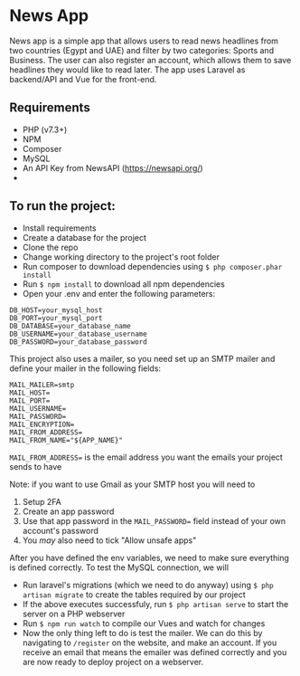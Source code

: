 # News App



News app is a simple app that allows users to read news headlines from two countries (Egypt and UAE) and filter by two categories: Sports and Business. The user can also register an account, which allows them to save headlines they would like to read later. The app uses Laravel as backend/API and Vue for the front-end.

## Requirements
- PHP (v7.3+)
- NPM
- Composer
- MySQL
- An API Key from NewsAPI (https://newsapi.org/)
- 
## To run the project:
  - Install requirements
  - Create a database for the project
  - Clone the repo
  - Change working directory to the project's root folder
  - Run composer to download dependencies using `$ php composer.phar install`
  - Run `$ npm install` to download all npm dependencies
  - Open your .env and enter the following parameters:
  ```
DB_HOST=your_mysql_host
DB_PORT=your_mysql_port
DB_DATABASE=your_database_name
DB_USERNAME=your_database_username
DB_PASSWORD=your_database_password
  ```

This project also uses a mailer, so you need set up an SMTP mailer and define your mailer in the following fields:

```
MAIL_MAILER=smtp
MAIL_HOST=
MAIL_PORT=
MAIL_USERNAME=
MAIL_PASSWORD=
MAIL_ENCRYPTION=
MAIL_FROM_ADDRESS=
MAIL_FROM_NAME="${APP_NAME}"
```
`MAIL_FROM_ADDRESS=` is the email address you want the emails your project sends to have

Note: if you want to use Gmail as your SMTP host you will need to 
1. Setup 2FA
2. Create an app password
3. Use that app password in the `MAIL_PASSWORD=` field instead of your own account's password
4. You _may_ also need to tick "Allow unsafe apps"



After you have defined the env variables, we need to make sure everything is defined correctly.
To test the MySQL connection, we will 
- Run laravel's migrations (which we need to do anyway) using `$ php artisan migrate` to create the tables required by our project
- If the above executes successfuly, run `$ php artisan serve` to start the server on a PHP webserver
- Run `$ npm run watch` to compile our Vues and watch for changes
- Now the only thing left to do is test the mailer. We can do this by navigating to `/register` on the website, and make an account. If you receive an email that means the emailer was defined correctly and you are now ready to deploy project on a webserver.

